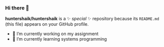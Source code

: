 ### Hi there 👋

**huntershaik/huntershaik** is a ✨ _special_ ✨ repository because its `README.md` (this file) appears on your GitHub profile.


- 🔭 I’m currently working on my assignment
- 🌱 I’m currently learning systems programming


